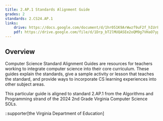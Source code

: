 ```yaml
---
title: 2.AP.1 Standards Alignment Guide
grades: 2
standards: 2.CS24.AP.1
links:
    drive: https://docs.google.com/document/d/1hr051K9ArWwzf9uF2f_hIUrFd0t9f75_L-pXI4H2Tno/edit?usp=drive_link
    pdf: https://drive.google.com/file/d/1Drp_bT2lMUQASEe2oQM9g7VHaO7ypIHc/view?usp=drive_link
---
```


## Overview

Computer Science Standard Alignment Guides are resources for teachers working to integrate computer science into their core curriculum. These guides explain the standards, give a sample activity or lesson that teaches the standard, and provide ways to incorporate CS learning experiences into other subject areas. 

This particular guide is aligned to standard 2.AP.1 from the Algorithms and Programming strand of the 2024 2nd Grade Virginia Computer Science SOLs.

::supporter[the Virginia Department of Education]